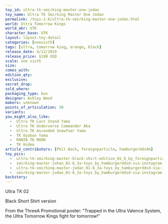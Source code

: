 ```yaml
---
toy_id: ultra-tk-smirking-master-one-jodan
toy_name: Ultra TK Smirking Master One Jodan
permalink: /toys-1-6/ultra-tk-smirking-master-one-jodan.html
world: Ultra Tomorrow Kings
world_abr: UTK
character_base: UTK
layout: layout-toy-detail
categories: [onesixth]
tags: [ultra, tomorrow king, orange, black]
release_date: 4/12/2019
release_price: $190 USD
scale: one sixth
size: 
comes_with: 
edition_qty: 
exclusive: 
secret_drop:
sold_where: 
packaging_type: box
designer: Ashley Wood
makers: unknown
points_of_articulation: 30
variants: 
you_might_also_like:
  -  Ultra TK Last Stand Yama
  -  Ultra TK Underverse Commander Aka
  -  Ultra TK Ascended Snowfear Yama
  -  TK Oyabun Yama
  -  RONIN TK MOON
  -  TK Hideo  
article_contributors: [Phil Back, foreignparticle, hamburgerddsdm]
toy_pics:
  -  ultra-tk-smirking-master-black-shirt-edition_01_6_by_foreignparticle.jpg
  -  smirking-master-johan_01-6_3a-toys_by_hamburgerddsd-via-instagram.jpg
  -  ultra-tk-smirking-master-jodan_01-6_3a-toys_by_hamburgerddsd-via-instagram.jpg
  -  smirking-master-jodan_01-6_3a-toys_by_hamburgerddsd-via-instagram.jpg
backstory: 
---
```

Ultra TK 02

Black Short Shirt version

From the ThreeA Promotional poster:
"Trapped in the Ultra Valence System, the Ultra Tomorrow Kings fight for tomorrow!"